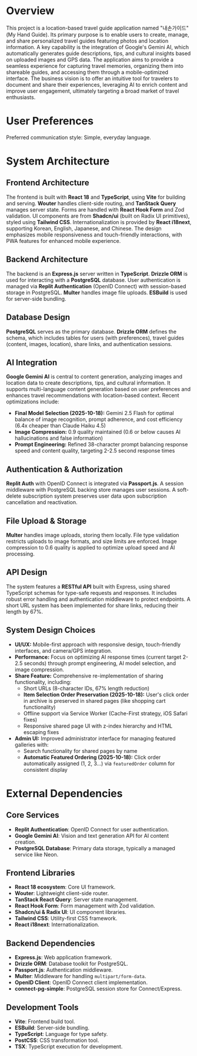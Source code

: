 # Overview

This project is a location-based travel guide application named "내손가이드" (My Hand Guide). Its primary purpose is to enable users to create, manage, and share personalized travel guides featuring photos and location information. A key capability is the integration of Google's Gemini AI, which automatically generates guide descriptions, tips, and cultural insights based on uploaded images and GPS data. The application aims to provide a seamless experience for capturing travel memories, organizing them into shareable guides, and accessing them through a mobile-optimized interface. The business vision is to offer an intuitive tool for travelers to document and share their experiences, leveraging AI to enrich content and improve user engagement, ultimately targeting a broad market of travel enthusiasts.

# User Preferences

Preferred communication style: Simple, everyday language.

# System Architecture

## Frontend Architecture
The frontend is built with **React 18** and **TypeScript**, using **Vite** for building and serving. **Wouter** handles client-side routing, and **TanStack Query** manages server state. Forms are handled with **React Hook Form** and Zod validation. UI components are from **Shadcn/ui** (built on Radix UI primitives), styled using **Tailwind CSS**. Internationalization is provided by **React i18next**, supporting Korean, English, Japanese, and Chinese. The design emphasizes mobile responsiveness and touch-friendly interactions, with PWA features for enhanced mobile experience.

## Backend Architecture
The backend is an **Express.js** server written in **TypeScript**. **Drizzle ORM** is used for interacting with a **PostgreSQL** database. User authentication is managed via **Replit Authentication** (OpenID Connect) with session-based storage in PostgreSQL. **Multer** handles image file uploads. **ESBuild** is used for server-side bundling.

## Database Design
**PostgreSQL** serves as the primary database. **Drizzle ORM** defines the schema, which includes tables for users (with preferences), travel guides (content, images, location), share links, and authentication sessions.

## AI Integration
**Google Gemini AI** is central to content generation, analyzing images and location data to create descriptions, tips, and cultural information. It supports multi-language content generation based on user preferences and enhances travel recommendations with location-based context. Recent optimizations include:
- **Final Model Selection (2025-10-18):** Gemini 2.5 Flash for optimal balance of image recognition, prompt adherence, and cost efficiency (6.4x cheaper than Claude Haiku 4.5)
- **Image Compression:** 0.9 quality maintained (0.6 or below causes AI hallucinations and false information)
- **Prompt Engineering:** Refined 38-character prompt balancing response speed and content quality, targeting 2-2.5 second response times

## Authentication & Authorization
**Replit Auth** with OpenID Connect is integrated via **Passport.js**. A session middleware with PostgreSQL backing store manages user sessions. A soft-delete subscription system preserves user data upon subscription cancellation and reactivation.

## File Upload & Storage
**Multer** handles image uploads, storing them locally. File type validation restricts uploads to image formats, and size limits are enforced. Image compression to 0.6 quality is applied to optimize upload speed and AI processing.

## API Design
The system features a **RESTful API** built with Express, using shared TypeScript schemas for type-safe requests and responses. It includes robust error handling and authentication middleware to protect endpoints. A short URL system has been implemented for share links, reducing their length by 67%.

## System Design Choices
- **UI/UX:** Mobile-first approach with responsive design, touch-friendly interfaces, and camera/GPS integration.
- **Performance:** Focus on optimizing AI response times (current target 2-2.5 seconds) through prompt engineering, AI model selection, and image compression.
- **Share Feature:** Comprehensive re-implementation of sharing functionality, including:
  - Short URLs (8-character IDs, 67% length reduction)
  - **Item Selection Order Preservation (2025-10-18):** User's click order in archive is preserved in shared pages (like shopping cart functionality)
  - Offline support via Service Worker (Cache-First strategy, iOS Safari fixes)
  - Responsive shared page UI with z-index hierarchy and HTML escaping fixes
- **Admin UI:** Improved administrator interface for managing featured galleries with:
  - Search functionality for shared pages by name
  - **Automatic Featured Ordering (2025-10-18):** Click order automatically assigned (1, 2, 3...) via `featuredOrder` column for consistent display

# External Dependencies

## Core Services
- **Replit Authentication**: OpenID Connect for user authentication.
- **Google Gemini AI**: Vision and text generation API for AI content creation.
- **PostgreSQL Database**: Primary data storage, typically a managed service like Neon.

## Frontend Libraries
- **React 18 ecosystem**: Core UI framework.
- **Wouter**: Lightweight client-side router.
- **TanStack React Query**: Server state management.
- **React Hook Form**: Form management with Zod validation.
- **Shadcn/ui & Radix UI**: UI component libraries.
- **Tailwind CSS**: Utility-first CSS framework.
- **React i18next**: Internationalization.

## Backend Dependencies
- **Express.js**: Web application framework.
- **Drizzle ORM**: Database toolkit for PostgreSQL.
- **Passport.js**: Authentication middleware.
- **Multer**: Middleware for handling `multipart/form-data`.
- **OpenID Client**: OpenID Connect client implementation.
- **connect-pg-simple**: PostgreSQL session store for Connect/Express.

## Development Tools
- **Vite**: Frontend build tool.
- **ESBuild**: Server-side bundling.
- **TypeScript**: Language for type safety.
- **PostCSS**: CSS transformation tool.
- **TSX**: TypeScript execution for development.